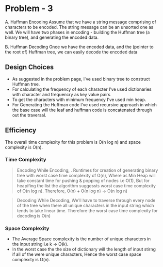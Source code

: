 # Problem - 3

A. Huffman Encoding
Assume that we have a string message comprising of characters to be encoded. The string message can be an unsorted one as well. We will have two phases in encoding - building the Huffman tree (a binary tree), and generating the encoded data.

B. Huffman Decoding
Once we have the encoded data, and the (pointer to the root of) Huffman tree, we can easily decode the encoded data 

## Design Choices

* As suggested in the problem page, I've used binary tree to construct Huffman tree. 
* For calculating the frequency of each character I've used dictionaries with character and frequencry as key value pairs.
* To get the characters with minimum frequency I've used min heap.
* For Generating the Huffman code I've used recursive approach in which the base case will the leaf and huffman code is concatenated through out the traversal.


## Efficiency

The overall time complexity for this problem is O(n log n) and space complexity is O(n).

### Time Complexity

> Encoding
While Encoding, . Runtimes for creation of generating binary tree with worst case time complexity of  O(n), Where as Min Heap will take constant time for pushing & popping of nodes i.e O(1), But for heapifing the list the algorithm suggessts worst case time complexity of O(n log n). 
Therefore, O(n) + O(n log n) -> O(n log n)

> Decoding
While Decoding, We'll have to traverse through every node of the tree when there all unique characters in the input string which tends to take linear time.
Therefore the worst case time complexity for decoding is O(n)
	
### Space Complexity

* The Average Space complexity is the number of unique characters in the input string i.e k -> O(k).
* In the worst case the the size of dictionary will the length of input stirng if all of the were unique characters, 
Hence the worst case space complexity is O(n).
